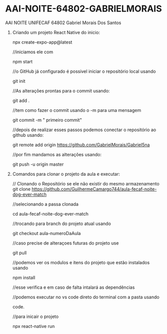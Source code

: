 # AAI-NOITE-64802-GABRIELMORAIS
AAI NOITE UNIFECAF 64802 Gabriel Morais Dos Santos 


1) Criando um projeto React Native do inicio:

   npx create-expo-app@latest

   //iniciamos ele com

   npm start

   //o GitHub já configurado é possivel iniciar o repositório local usando

   git init

   //As alterações prontas para o commit usando:
   
   git add .

   //tem como fazer o commit usando o -m para uma mensagem

   git commit -m " primeiro commit"

   //depois de realizar esses passos podemos conectar o repositório ao github usando:

   git remote add origin https://github.com/GabrielMorais/Gabriel5na

   //por fim mandamos as alterações usando:

   git push -u origin master


2) Comandos para clonar o projeto da aula e executar:


   // Clonando o Repositório se ele não existir do mesmo armazenamento
   git clone https://github.com/GuilhermeCamargo744/aula-fecaf-noite-dog-ever-match

   //selecionando a passa clonada

   cd aula-fecaf-noite-dog-ever-match

   //trocando para branch do projeto atual usando

   git checkout aula-numeroDaAula

   //caso precise de alteraçoes futuras do projeto use

   git pull

   //podemos ver os modulos e itens do projeto que estão instalados usando

   npm install

   //esse verifica e em caso de falta intalará as dependências

   //podemos executar no vs code direto do terminal com a pasta usando

   code.

   //para inicair o projeto

   npx react-native run
